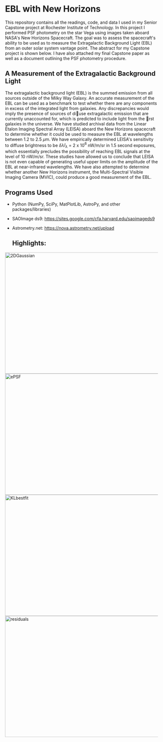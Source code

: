 # EBL with New Horizons

This repository contains all the readings, code, and data I used in my Senior Capstone project at Rochester Institute of Technology. In this project I performed PSF photometry on the star Vega using images taken aboard NASA's New Horizons Spacecraft. 
The goal was to assess the spacecraft's ability to be used as to measure the Extragalactic Background Light (EBL) from an outer solar system vantage point. The abstract for my Capstone project is shown below. I have also attached my final Capstone paper as well as a document outlining the PSF photometry procedure.

## A Measurement of the Extragalactic Background Light

The extragalactic background light (EBL) is the summed emission from all sources outside of the
Milky Way Galaxy. An accurate measurement of the EBL can be used as a benchmark to test
whether there are any components in excess of the integrated light from galaxies. Any discrepancies
would imply the presence of sources of diuse extragalactic emission that are currently unaccounted
for, which is predicted to include light from the rst galaxies in the universe. We have studied
archival data from the Linear Etalon Imaging Spectral Array (LEISA) aboard the New Horizons
spacecraft to determine whether it could be used to measure the EBL at wavelengths between 1.2
to 2.5 $\mu$m. We have empirically determined LEISA's sensitivity to diffuse brightness to be $\delta\lambda$$I_\lambda$ =
2 x 10$^6$ nW/m/sr in 1.5 second exposures, which essentially precludes the possibility of reaching
EBL signals at the level of 10 nW/m/sr. These studies have allowed us to conclude that LEISA is
not even capable of generating useful upper limits on the amplitude of the EBL at near-infrared
wavelengths. We have also attempted to determine whether another New Horizons instrument, the
Multi-Spectral Visible Imaging Camera (MVIC), could produce a good measurement of the EBL.

## Programs Used
- Python (NumPy, SciPy, MatPlotLib, AstroPy, and other packages/libraries)
- SAOImage ds9: https://sites.google.com/cfa.harvard.edu/saoimageds9 
- Astrometry.net: https://nova.astrometry.net/upload

  ## Highlights:
<img src="https://github.com/user-attachments/assets/796075cb-1d61-44de-b658-a09b19299991" alt="2DGaussian" width="600" height="400">
<img src="https://github.com/user-attachments/assets/c549bc2e-152b-4906-b2a3-0da74f65b282" alt="ePSF" width="600" height="400">
<img src="https://github.com/user-attachments/assets/57a0eec3-eb84-4676-871f-ce27584c2149" alt="KLbestfit" width="600" height="400">
<img src="https://github.com/user-attachments/assets/ced79e90-4cf2-4597-8632-17544da02719" alt="residuals" width="600" height="400">

